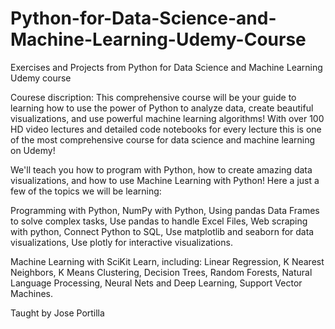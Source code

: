 # Python-for-Data-Science-and-Machine-Learning-Udemy-Course
Exercises and Projects from Python for Data Science and Machine Learning Udemy course

Courese discription: 
This comprehensive course will be your guide to learning how to use the power of Python to analyze data, create beautiful visualizations, and use powerful machine learning algorithms!
With over 100 HD video lectures and detailed code notebooks for every lecture this is one of the most comprehensive course for data science and machine learning on Udemy!

We'll teach you how to program with Python, how to create amazing data visualizations, and how to use Machine Learning with Python! Here a just a few of the topics we will be learning:

Programming with Python,
NumPy with Python,
Using pandas Data Frames to solve complex tasks,
Use pandas to handle Excel Files,
Web scraping with python,
Connect Python to SQL,
Use matplotlib and seaborn for data visualizations,
Use plotly for interactive visualizations.

Machine Learning with SciKit Learn, including:
Linear Regression,
K Nearest Neighbors,
K Means Clustering,
Decision Trees,
Random Forests,
Natural Language Processing,
Neural Nets and Deep Learning,
Support Vector Machines.

Taught by Jose Portilla
